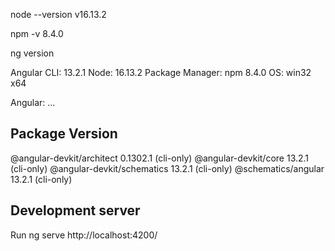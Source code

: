 node --version
v16.13.2

npm -v
8.4.0

ng version

Angular CLI: 13.2.1
Node: 16.13.2
Package Manager: npm 8.4.0
OS: win32 x64

Angular:
...

Package                      Version
------------------------------------------------------
@angular-devkit/architect    0.1302.1 (cli-only)
@angular-devkit/core         13.2.1 (cli-only)
@angular-devkit/schematics   13.2.1 (cli-only)
@schematics/angular          13.2.1 (cli-only)


## Development server

Run ng serve
http://localhost:4200/
